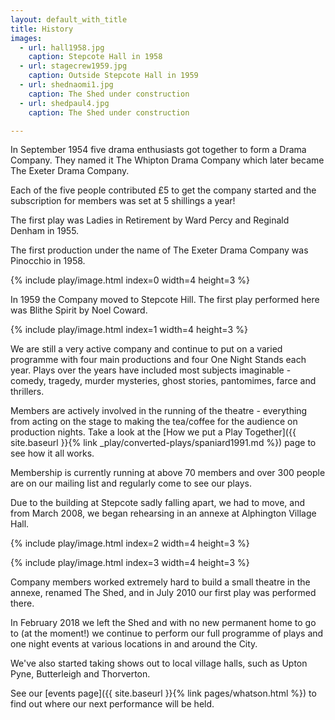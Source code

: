 ```yaml
--- 
layout: default_with_title
title: History
images:
  - url: hall1958.jpg
    caption: Stepcote Hall in 1958
  - url: stagecrew1959.jpg
    caption: Outside Stepcote Hall in 1959
  - url: shednaomi1.jpg
    caption: The Shed under construction
  - url: shedpaul4.jpg
    caption: The Shed under construction

---
```


In September 1954 five drama enthusiasts got together to form a Drama Company. They named it The Whipton Drama Company which later became The Exeter Drama Company.
    
Each of the five people contributed £5 to get the company
started and the subscription for members was set at 5 shillings a year!

The first play was Ladies in Retirement by Ward Percy and Reginald Denham in 1955.

The first production under the name of The Exeter Drama Company was Pinocchio in 1958.


{% include play/image.html index=0 width=4 height=3 %}

In 1959 the Company moved to Stepcote Hill. The first play performed here was Blithe Spirit by Noel Coward.

{% include play/image.html index=1 width=4 height=3 %}

We are still a very active company and continue to put on a varied programme with four main productions and four One Night Stands each year.
Plays over the years have included most subjects imaginable - comedy, tragedy, murder mysteries, ghost stories, pantomimes, farce and thrillers.
    
Members are actively involved in the running of the theatre - everything from acting on the stage to making the tea/coffee for the audience on production nights.
Take a look at the [How we put a Play Together]({{ site.baseurl }}{% link _play/converted-plays/spaniard1991.md %}) page to see how it all works.

Membership is currently running at above 70 members and over 300 people are on our mailing list and regularly come to see our plays.

Due to the building at Stepcote sadly falling apart, we had to move, and from March 2008, we began rehearsing in an annexe at Alphington Village Hall.

{% include play/image.html index=2 width=4 height=3 %}

{% include play/image.html index=3 width=4 height=3 %}

Company members worked extremely hard to build a small theatre in the annexe, renamed The Shed, and in July 2010 our first play was performed there.

In February 2018 we left the Shed and with no new permanent home to go to (at the moment!) we continue to perform our full programme of plays and one night events at various locations in and around the City.

We've also started taking shows out to local village halls, such as Upton Pyne, Butterleigh and Thorverton.

See our [events page]({{ site.baseurl }}{% link pages/whatson.html %}) to find out where our next performance will be held.
